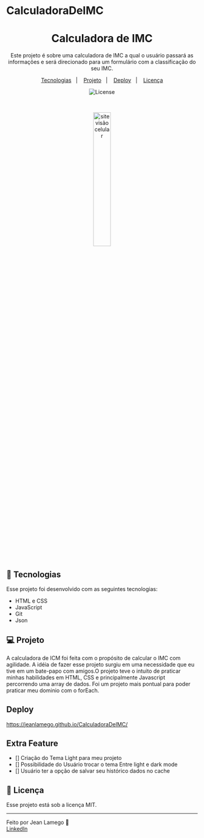 # CalculadoraDeIMC


<h1 align="center"> Calculadora de IMC</h1>

<p align="center">
Este projeto é sobre uma calculadora de IMC a qual o usuário passará as informações e será direcionado para um formulário com a classificação do seu IMC.
</p>

<p align="center">
  <a href="#-tecnologias">Tecnologias</a>&nbsp;&nbsp;&nbsp;|&nbsp;&nbsp;&nbsp;
  <a href="#-projeto">Projeto</a>&nbsp;&nbsp;&nbsp;|&nbsp;&nbsp;&nbsp;
  <a href="#deploy">Deploy</a>&nbsp;&nbsp;&nbsp;|&nbsp;&nbsp;&nbsp;
  <a href="#-licença">Licença</a>
</p>

<p align="center">
  <img alt="License" src="https://img.shields.io/static/v1?label=license&message=MIT&color=49AA26&labelColor=000000">
</p>
<br>
<!-- <p align="center"> 
 <img alt="Site visão celular" src="image.png" width="30%"/>
</p> -->
<p align="center">
  <img alt="site visão celular" src="https://user-images.githubusercontent.com/112256751/209239494-7854a567-39be-4789-b735-f6083580092a.png" width="30%"/>
</p>

## 🚀 Tecnologias

Esse projeto foi desenvolvido com as seguintes tecnologias:

- HTML e CSS
- JavaScript
- Git
- Json

## 💻 Projeto

A calculadora de ICM foi feita com o propósito de calcular o IMC com agilidade. A idéia de fazer esse projeto surgiu em uma necessidade que eu tive em um bate-papo com amigos.O projeto teve o intuito de praticar minhas habilidades em HTML, CSS e principalmente Javascript percorrendo uma array de dados.
Foi um projeto mais pontual para poder praticar meu dominio com o forEach.

##  Deploy

https://jeanlamego.github.io/CalculadoraDeIMC/

## Extra Feature

- [] Criação do Tema Light para meu projeto
- [] Possibilidade do Usuário trocar o tema Entre light e dark mode
- [] Usuário ter a opção de salvar seu histórico dados no cache


## 📝 Licença

Esse projeto está sob a licença MIT.

---

Feito por Jean Lamego 👋<br> [LinkedIn](https://www.linkedin.com/in/jeanlamego/)
